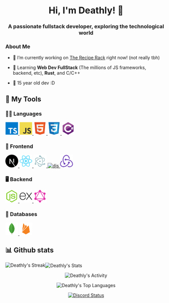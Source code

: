 <h1 align="center">Hi, I'm Deathly! 👋</h1>
<h3 align="center">A passionate fullstack developer, exploring the technological world</h3>

### About Me

- 👷 I’m currently working on [The Recipe Rack](http://thereciperack.ml) right now! (not really tbh)

- 🧠 Learning **Web Dev FullStack** (The millions of JS frameworks, backend, etc), **Rust**, and C/C++

- 🎂 15 year old dev :D

## 🔨 My Tools

### 👨‍💻 Languages

<p align="left"> 
  <a href="https://www.typescriptlang.org/" target="_blank"> 
    <img src="https://raw.githubusercontent.com/devicons/devicon/master/icons/typescript/typescript-original.svg" alt="TypeScript" width="40" height="40"/> </a>
  <a href="https://developer.mozilla.org/en-US/docs/Web/JavaScript" target="_blank"> 
    <img src="https://raw.githubusercontent.com/devicons/devicon/master/icons/javascript/javascript-original.svg" alt="JavaScript" width="40" height="40"/> </a>
  <a href="https://www.w3schools.com/html/" target="_blank"> 
    <img src="https://raw.githubusercontent.com/devicons/devicon/master/icons/html5/html5-original.svg" alt="HTML5" width="40" height="40"/> </a>
  <a href="https://www.w3schools.com/css/" target="_blank"> 
    <img src="https://raw.githubusercontent.com/devicons/devicon/master/icons/css3/css3-original.svg" alt="CSS3" width="40" height="40"/> </a> 
  <a href="https://www.w3schools.com/cs/" target="_blank"> 
    <img src="https://raw.githubusercontent.com/devicons/devicon/master/icons/csharp/csharp-original.svg" alt="CSharp" width="40" height="40"/> </a>
</p>

### 🧰 Frontend

<p align="left"> 
  <a href="https://nextjs.org" target="_blank"> 
    <img src="https://raw.githubusercontent.com/devicons/devicon/master/icons/nextjs/nextjs-original.svg" alt="NextJS" width="40" height="40"/> </a>
  <a href="https://reactjs.org/" target="_blank"> 
    <img src="https://raw.githubusercontent.com/devicons/devicon/master/icons/react/react-original.svg" alt="React" width="40" height="40"/> </a>
  <a href="https://electronjs.org" target="_blank"> 
    <img src="https://raw.githubusercontent.com/devicons/devicon/master/icons/electron/electron-original.svg" alt="Electron" width="40" height="40"/> </a>
  <a href="https://discord.js.org" target="_blank"> 
    <img src="https://avatars.githubusercontent.com/u/26492485" alt="djs" width="40" height="40"/> </a>
  <a href="https://redux.js.org/" target="_blank"> 
    <img src="https://raw.githubusercontent.com/devicons/devicon/master/icons/redux/redux-original.svg" alt="Redux" width="40" height="40"/> </a>
</p>

### 🖥 Backend

<p align="left"> 
  <a href="https://nodejs.org" target="_blank"> 
    <img src="https://raw.githubusercontent.com/devicons/devicon/master/icons/nodejs/nodejs-plain.svg" alt="NodeJS" width="40" height="40"/> </a>
  <a href="https://expressjs.com/" target="_blank"> 
    <img src="https://raw.githubusercontent.com/devicons/devicon/master/icons/express/express-original.svg" alt="Express" width="40" height="40"/> </a>
  <a href="https://graphql.org/" target="_blank"> 
    <img src="https://raw.githubusercontent.com/devicons/devicon/master/icons/graphql/graphql-plain.svg" alt="GraphQl" width="40" height="40"/> </a>
</p>

### 📝 Databases

<p align="left"> 
  <a href="https://www.mongodb.com/" target="_blank"> 
    <img src="https://raw.githubusercontent.com/devicons/devicon/master/icons/mongodb/mongodb-original.svg" alt="MongoDB" width="40" height="40"/> </a>
  <a href="https://firebase.google.com" target="_blank"> 
    <img src="https://raw.githubusercontent.com/devicons/devicon/master/icons/firebase/firebase-plain.svg" alt="Firebase" width="40" height="40"/> </a>
</p>

## 📊 Github stats

<!-- https://github.com/anuraghazra/github-readme-stats -->

<p>
  <img align="left" src="https://streak-stats.demolab.com?user=DeathlyBower959&background=141414&dates=C0C0C0&fire=CC3939&currStreakLabel=CC3939&stroke=C0C0C0&border=232323&ring=CC3939&currStreakNum=FFFFFF&sideNums=FFFFFF&sideLabels=FFFFFF" alt="Deathly's Streak" />
</p>

<p>
  <img align="center" src="https://github-readme-stats.vercel.app/api?username=DeathlyBower959&hide_border=true&show_icons=true&custom_title=Deathly%27s%20Stats&title_color=FFFFFF&icon_color=CC3939&text_color=C0C0C0&bg_color=141414" alt="Deathly's Stats" />
</p>

<p align="center">
  <img  alt="Deathly's Activity" src="https://github-readme-activity-graph.cyclic.app/graph?username=DeathlyBower959&bg_color=141414&color=CC3939&line=CC3939&point=C0C0C0" />
</p>

<p align="center">
  <img src="https://github-readme-stats.vercel.app/api/top-langs/?username=DeathlyBower959&hide_border=true&title_color=FFFFFF&icon_color=CC3939&text_color=C0C0C0&bg_color=141414" alt="Deathly's Top Languages" />
</p>

<a  href="https://discord.com/users/689284642184101970">
  <p align="center">
  <img src="https://lanyard.cnrad.dev/api/689284642184101970?theme=dark&bg=141414&hideDiscrim=true&hideBadges=true&borderRadius=5px&idleMessage=Probably%20coding%20lol..." alt="Discord Status">
  </p>
</a>
